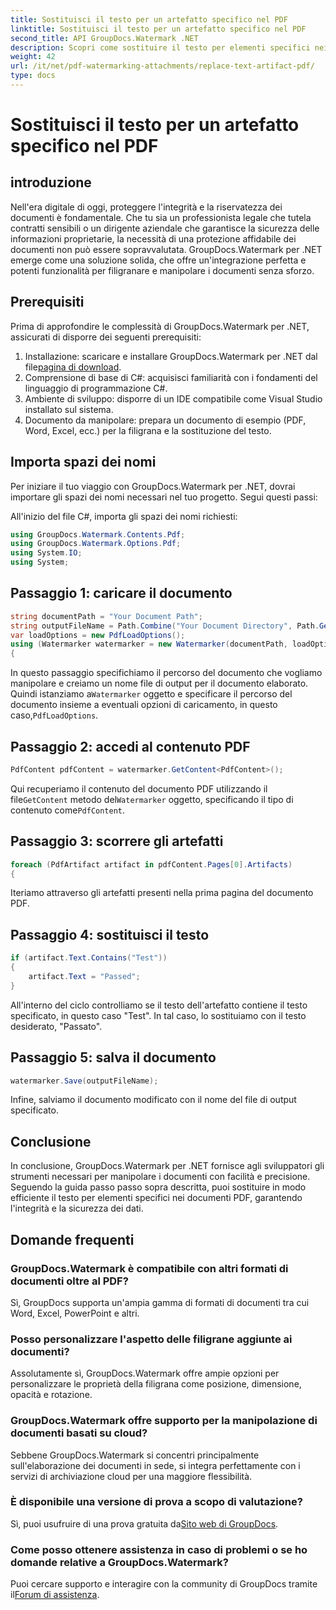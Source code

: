```yaml
---
title: Sostituisci il testo per un artefatto specifico nel PDF
linktitle: Sostituisci il testo per un artefatto specifico nel PDF
second_title: API GroupDocs.Watermark .NET
description: Scopri come sostituire il testo per elementi specifici nei documenti PDF utilizzando GroupDocs.Watermark per .NET. Migliora facilmente la sicurezza e l'integrità dei documenti.
weight: 42
url: /it/net/pdf-watermarking-attachments/replace-text-artifact-pdf/
type: docs
---
```

# Sostituisci il testo per un artefatto specifico nel PDF

## introduzione
Nell'era digitale di oggi, proteggere l'integrità e la riservatezza dei documenti è fondamentale. Che tu sia un professionista legale che tutela contratti sensibili o un dirigente aziendale che garantisce la sicurezza delle informazioni proprietarie, la necessità di una protezione affidabile dei documenti non può essere sopravvalutata. GroupDocs.Watermark per .NET emerge come una soluzione solida, che offre un'integrazione perfetta e potenti funzionalità per filigranare e manipolare i documenti senza sforzo.
## Prerequisiti
Prima di approfondire le complessità di GroupDocs.Watermark per .NET, assicurati di disporre dei seguenti prerequisiti:
1. Installazione: scaricare e installare GroupDocs.Watermark per .NET dal file[pagina di download](https://releases.groupdocs.com/Watermark/net/).
2. Comprensione di base di C#: acquisisci familiarità con i fondamenti del linguaggio di programmazione C#.
3. Ambiente di sviluppo: disporre di un IDE compatibile come Visual Studio installato sul sistema.
4. Documento da manipolare: prepara un documento di esempio (PDF, Word, Excel, ecc.) per la filigrana e la sostituzione del testo.

## Importa spazi dei nomi
Per iniziare il tuo viaggio con GroupDocs.Watermark per .NET, dovrai importare gli spazi dei nomi necessari nel tuo progetto. Segui questi passi:

All'inizio del file C#, importa gli spazi dei nomi richiesti:
```csharp
using GroupDocs.Watermark.Contents.Pdf;
using GroupDocs.Watermark.Options.Pdf;
using System.IO;
using System;
```
## Passaggio 1: caricare il documento
```csharp
string documentPath = "Your Document Path";
string outputFileName = Path.Combine("Your Document Directory", Path.GetFileName(documentPath));
var loadOptions = new PdfLoadOptions();
using (Watermarker watermarker = new Watermarker(documentPath, loadOptions))
{
```
 In questo passaggio specifichiamo il percorso del documento che vogliamo manipolare e creiamo un nome file di output per il documento elaborato. Quindi istanziamo a`Watermarker` oggetto e specificare il percorso del documento insieme a eventuali opzioni di caricamento, in questo caso,`PdfLoadOptions`.
## Passaggio 2: accedi al contenuto PDF
```csharp
PdfContent pdfContent = watermarker.GetContent<PdfContent>();
```
 Qui recuperiamo il contenuto del documento PDF utilizzando il file`GetContent` metodo del`Watermarker` oggetto, specificando il tipo di contenuto come`PdfContent`.
## Passaggio 3: scorrere gli artefatti
```csharp
foreach (PdfArtifact artifact in pdfContent.Pages[0].Artifacts)
{
```
Iteriamo attraverso gli artefatti presenti nella prima pagina del documento PDF.
## Passaggio 4: sostituisci il testo
```csharp
if (artifact.Text.Contains("Test"))
{
    artifact.Text = "Passed";
}
```
All'interno del ciclo controlliamo se il testo dell'artefatto contiene il testo specificato, in questo caso "Test". In tal caso, lo sostituiamo con il testo desiderato, "Passato".
## Passaggio 5: salva il documento
```csharp
watermarker.Save(outputFileName);
```
Infine, salviamo il documento modificato con il nome del file di output specificato.

## Conclusione
In conclusione, GroupDocs.Watermark per .NET fornisce agli sviluppatori gli strumenti necessari per manipolare i documenti con facilità e precisione. Seguendo la guida passo passo sopra descritta, puoi sostituire in modo efficiente il testo per elementi specifici nei documenti PDF, garantendo l'integrità e la sicurezza dei dati.
## Domande frequenti
### GroupDocs.Watermark è compatibile con altri formati di documenti oltre al PDF?
Sì, GroupDocs supporta un'ampia gamma di formati di documenti tra cui Word, Excel, PowerPoint e altri.
### Posso personalizzare l'aspetto delle filigrane aggiunte ai documenti?
Assolutamente sì, GroupDocs.Watermark offre ampie opzioni per personalizzare le proprietà della filigrana come posizione, dimensione, opacità e rotazione.
### GroupDocs.Watermark offre supporto per la manipolazione di documenti basati su cloud?
Sebbene GroupDocs.Watermark si concentri principalmente sull'elaborazione dei documenti in sede, si integra perfettamente con i servizi di archiviazione cloud per una maggiore flessibilità.
### È disponibile una versione di prova a scopo di valutazione?
 Sì, puoi usufruire di una prova gratuita da[Sito web di GroupDocs](https://releases.groupdocs.com/).
### Come posso ottenere assistenza in caso di problemi o se ho domande relative a GroupDocs.Watermark?
 Puoi cercare supporto e interagire con la community di GroupDocs tramite il[Forum di assistenza](https://forum.groupdocs.com/c/watermark/19).
